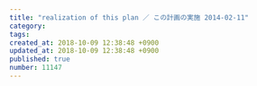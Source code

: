 ```yaml
---
title: "realization of this plan ／ この計画の実施 2014-02-11"
category: 
tags: 
created_at: 2018-10-09 12:38:48 +0900
updated_at: 2018-10-09 12:38:48 +0900
published: true
number: 11147
---
```



